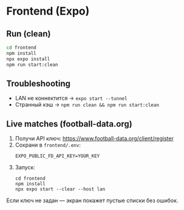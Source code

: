 # Frontend (Expo)

## Run (clean)
```bash
cd frontend
npm install
npx expo install
npm run start:clean
```

## Troubleshooting
- LAN не коннектится → `expo start --tunnel`
- Странный кэш → `npm run clean && npm run start:clean`

## Live matches (football-data.org)
1. Получи API ключ: https://www.football-data.org/client/register
2. Сохрани в `frontend/.env`:
   ```
   EXPO_PUBLIC_FD_API_KEY=YOUR_KEY
   ```
3. Запуск:
   ```
   cd frontend
   npm install
   npx expo start --clear --host lan
   ```
Если ключ не задан — экран покажет пустые списки без ошибок.